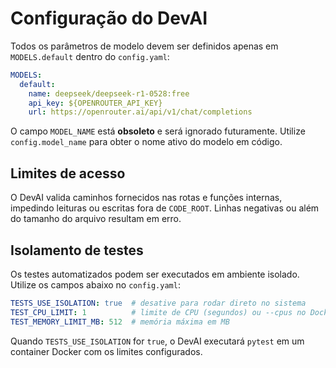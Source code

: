 # Configuração do DevAI

Todos os parâmetros de modelo devem ser definidos apenas em `MODELS.default` dentro do `config.yaml`:

```yaml
MODELS:
  default:
    name: deepseek/deepseek-r1-0528:free
    api_key: ${OPENROUTER_API_KEY}
    url: https://openrouter.ai/api/v1/chat/completions
```

O campo `MODEL_NAME` está **obsoleto** e será ignorado futuramente. Utilize `config.model_name` para obter o nome ativo do modelo em código.


## Limites de acesso
O DevAI valida caminhos fornecidos nas rotas e funções internas, impedindo leituras ou escritas fora de `CODE_ROOT`. Linhas negativas ou além do tamanho do arquivo resultam em erro.

## Isolamento de testes

Os testes automatizados podem ser executados em ambiente isolado. Utilize os campos abaixo no `config.yaml`:

```yaml
TESTS_USE_ISOLATION: true  # desative para rodar direto no sistema
TEST_CPU_LIMIT: 1          # limite de CPU (segundos) ou --cpus no Docker
TEST_MEMORY_LIMIT_MB: 512  # memória máxima em MB
```

Quando `TESTS_USE_ISOLATION` for `true`, o DevAI executará `pytest` em um container Docker com os limites configurados.

